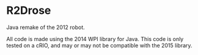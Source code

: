 # R2Drose
Java remake of the 2012 robot.

All code is made using the 2014 WPI library for Java. This code is only tested on a cRIO, and may or may not be compatible with the 2015 library.
